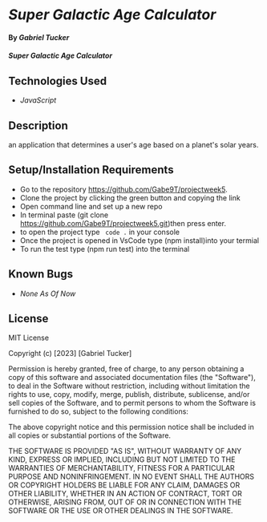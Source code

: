 # _Super Galactic Age Calculator_

#### By _**Gabriel Tucker**_

#### _Super Galactic Age Calculator_

## Technologies Used
* _JavaScript_

## Description
an application that determines a user's age based on a planet's solar years.

## Setup/Installation Requirements
* Go to the repository https://github.com/Gabe9T/projectweek5.  
* Clone the project by clicking the green button and copying the link  
* Open command line and set up a new repo 
* In  terminal paste (git clone https://github.com/Gabe9T/projectweek5.git)then press enter.
* to open the project type <code> code .</code> in your console
* Once the project is opened in VsCode type (npm install)into your termial
* To run the test type (npm run test) into the terminal





## Known Bugs

* _None As Of Now_


## License

MIT License

Copyright (c) [2023] [Gabriel Tucker]

Permission is hereby granted, free of charge, to any person obtaining a copy
of this software and associated documentation files (the "Software"), to deal
in the Software without restriction, including without limitation the rights
to use, copy, modify, merge, publish, distribute, sublicense, and/or sell
copies of the Software, and to permit persons to whom the Software is
furnished to do so, subject to the following conditions:

The above copyright notice and this permission notice shall be included in all
copies or substantial portions of the Software.

THE SOFTWARE IS PROVIDED "AS IS", WITHOUT WARRANTY OF ANY KIND, EXPRESS OR
IMPLIED, INCLUDING BUT NOT LIMITED TO THE WARRANTIES OF MERCHANTABILITY,
FITNESS FOR A PARTICULAR PURPOSE AND NONINFRINGEMENT. IN NO EVENT SHALL THE
AUTHORS OR COPYRIGHT HOLDERS BE LIABLE FOR ANY CLAIM, DAMAGES OR OTHER
LIABILITY, WHETHER IN AN ACTION OF CONTRACT, TORT OR OTHERWISE, ARISING FROM,
OUT OF OR IN CONNECTION WITH THE SOFTWARE OR THE USE OR OTHER DEALINGS IN THE
SOFTWARE.
